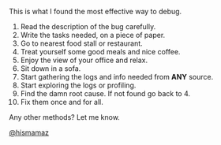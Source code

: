 This is what I found the most effective way to debug.

1. Read the description of the bug carefully. 
2. Write the tasks needed, on a piece of paper.
3. Go to nearest food stall or restaurant.
4. Treat yourself some good meals and nice coffee.
5. Enjoy the view of your office and relax.
6. Sit down in a sofa.
7. Start gathering the logs and info needed from **ANY** source.
8. Start exploring the logs or profiling.
9. Find the damn root cause. If not found go back to 4.
10. Fix them once and for all.

Any other methods? Let me know.

[@hismamaz](https://twitter.com/hismamaz)